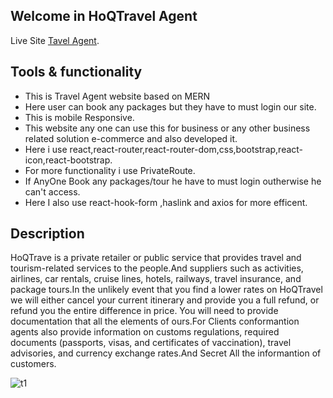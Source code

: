 ## Welcome in HoQTravel Agent 

Live Site [Tavel Agent](https://hoqtravel-agent.web.app/home).
## Tools & functionality
*	This is Travel Agent website based on MERN
*	Here user can book any packages but they have to must login our site.
*	This is mobile Responsive.
* This website any one can use this for business or any other business related solution e-commerce and also developed it.
* Here i use react,react-router,react-router-dom,css,bootstrap,react-icon,react-bootstrap.
* For more functionality i use PrivateRoute.
* If AnyOne Book any packages/tour he have to must login outherwise he can't access.
* Here I also use react-hook-form ,haslink and axios for more efficent.
 
## Description
HoQTrave is a private retailer or public service that provides travel and tourism-related services to the people.And suppliers such as activities, airlines, car rentals, cruise lines, hotels, railways, travel insurance, and package tours.In the unlikely event that you find a lower rates on HoQTravel we will either cancel your current itinerary and provide you a full refund, or refund you the entire difference in price. You will need to provide documentation that all the elements of ours.For Clients conformantion agents also provide information on customs regulations, required documents (passports, visas, and certificates of vaccination), travel advisories, and currency exchange rates.And Secret All the informantion of customers.


![t1](https://user-images.githubusercontent.com/75621881/166066120-868e93e6-04c5-4fb0-93c5-04938750157d.png)

